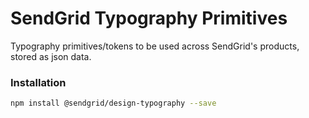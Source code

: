 # SendGrid Typography Primitives

Typography primitives/tokens to be used across SendGrid's products, stored as json data.

### Installation
```sh
npm install @sendgrid/design-typography --save
```
